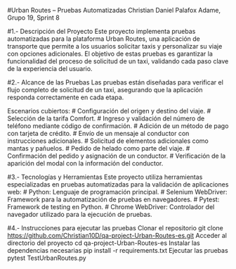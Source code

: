#Urban Routes – Pruebas Automatizadas
Christian Daniel Palafox Adame, Grupo 19, Sprint 8

#1.- Descripción del Proyecto
  Este proyecto implementa pruebas automatizadas para la plataforma Urban Routes, una aplicación de transporte que permite a los usuarios solicitar taxis y personalizar su viaje con opciones   adicionales.
  El objetivo de estas pruebas es garantizar la funcionalidad del proceso de solicitud de un taxi, validando cada paso clave de la experiencia del usuario.

#2.- Alcance de las Pruebas
  Las pruebas están diseñadas para verificar el flujo completo de solicitud de un taxi, asegurando que la aplicación responda correctamente en cada etapa.

  Escenarios cubiertos:
    # Configuración del origen y destino del viaje.
    # Selección de la tarifa Comfort.
    # Ingreso y validación del número de teléfono mediante código de confirmación.
    # Adición de un método de pago con tarjeta de crédito.
    # Envío de un mensaje al conductor con instrucciones adicionales.
    # Solicitud de elementos adicionales como mantas y pañuelos.
    # Pedido de helado como parte del viaje.
    # Confirmación del pedido y asignación de un conductor.
    # Verificación de la aparición del modal con la información del conductor.

#3.- Tecnologías y Herramientas
  Este proyecto utiliza herramientas especializadas en pruebas automatizadas para la validación de aplicaciones web:
    # Python: Lenguaje de programación principal.
    # Selenium WebDriver: Framework para la automatización de pruebas en navegadores.
    # Pytest: Framework de testing en Python.
    # Chrome WebDriver: Controlador del navegador utilizado para la ejecución de pruebas.

#4.- Instrucciones para ejecutar las pruebas
  Clonar el repositorio
  git clone https://github.com/Christian10D/qa-project-Urban-Routes-es.git
  Acceder al directorio del proyecto
  cd qa-project-Urban-Routes-es
  Instalar las dependencias necesarias
  pip install -r requirements.txt
  Ejecutar las pruebas
  pytest TestUrbanRoutes.py
